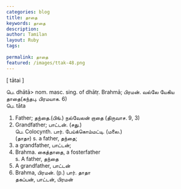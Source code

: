 ```yaml
---
categories: blog
title: தாதை
keywords: தாதை
description: 
author: Tamilan
layout: Ruby
tags: 
 
permalink: தாதை
featured: /images/ttak-48.png
---
```

  
[ tātai ]  
  
பெ. dhātā> nom. masc. sing. of dhātṛ. Brahmā; பிரமன். வல்லே யேகிய தாதை(கந்தபு. பிரமயாக. 6)  
பெ. tāta  
1. Father; தந்தை.(பிங்.) நல்வேலன் றாதை (திருவாச. 9, 3)  
2. Grandfather; பாட்டன். (சது.)  
பெ. Colocynth. பார். பேய்க்கொம்மட்டி. (மலை.)  
(தாதா) s. a father, தந்தை;  
2. a grandfather, பாட்டன்;  
3. Brahma. கைத்தாதை, a fosterfather  
s. A father, தந்தை  
2. A grandfather, பாட்டன்  
3. Brahma, பிரமன். (p.) பார். தாதா  
தகப்பன், பாட்டன், பிரமன்